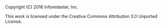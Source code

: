 Copyright (C) 2016 Inforedaster, Inc.

This work is licensed under the Creative Commons Attribution 3.0 Unported License.
